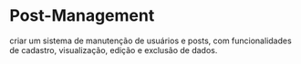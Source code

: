# Post-Management
criar um sistema de manutenção de usuários e posts, com funcionalidades de cadastro, visualização, edição e exclusão de dados.
